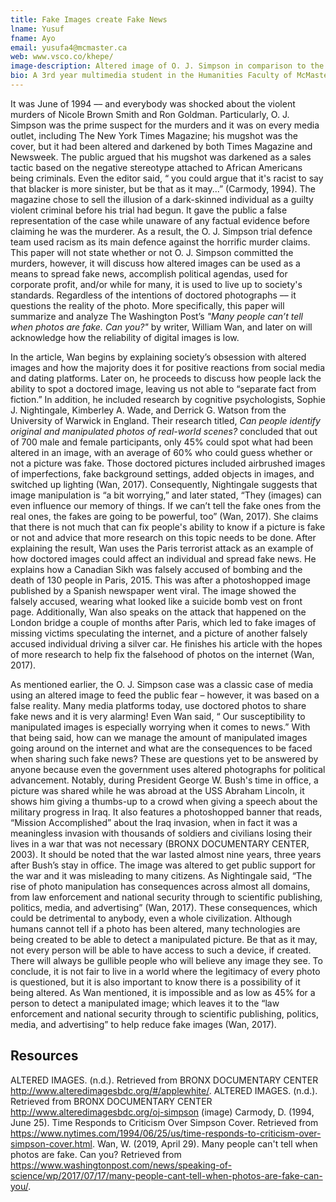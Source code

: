 ```yaml
---
title: Fake Images create Fake News
lname: Yusuf
fname: Ayo
email: yusufa4@mcmaster.ca
web: www.vsco.co/khepe/
image-description: Altered image of O. J. Simpson in comparison to the original picture
bio: A 3rd year multimedia student in the Humanities Faculty of McMaster University located in Hamilton, ON, Canada. 
---
```

It was June of 1994 –– and everybody was shocked about the violent murders of Nicole Brown Smith and Ron Goldman. Particularly, O. J. Simpson was the prime suspect for the murders and it was on every media outlet, including The New York Times Magazine; his mugshot was the cover, but it had been altered and darkened by both Times Magazine and Newsweek. The public argued that his mugshot was darkened as a sales tactic based on the negative stereotype attached to African Americans being criminals. Even the editor said, “ you could argue that it's racist to say that blacker is more sinister, but be that as it may...” (Carmody, 1994). The magazine chose to sell the illusion of a dark-skinned individual as a guilty violent criminal before his trial had begun. It gave the public a false representation of the case while unaware of any factual evidence before claiming he was the murderer. As a result, the O. J. Simpson trial defence team used racism as its main defence against the horrific murder claims. This paper will not state whether or not O. J. Simpson committed the murders, however, it will discuss how altered images can be used as a means to spread fake news, accomplish political agendas, used for corporate profit, and/or while for many, it is used to live up to society's standards. Regardless of the intentions of doctored photographs –– it questions the reality of the photo. More specifically, this paper will summarize and analyze The Washington Post’s *"Many people can’t tell when photos are fake. Can you?"* by writer, William Wan, and later on will acknowledge how the reliability of digital images is low.
 
 In the article, Wan begins by explaining society’s obsession with altered images and how the majority does it for positive reactions from social media and dating platforms. Later on, he proceeds to discuss how people lack the ability to spot a doctored image, leaving us not able to “separate fact from fiction.” In addition, he included research by cognitive psychologists, Sophie J. Nightingale, Kimberley A. Wade, and Derrick G. Watson from the University of Warwick in England. Their research titled, *Can people identify original and manipulated photos of real-world scenes?* concluded that out of 700 male and female participants, only 45% could spot what had been altered in an image, with an average of 60% who could guess whether or not a picture was fake. Those doctored pictures included airbrushed images of imperfections, fake background settings, added objects in images, and switched up lighting (Wan, 2017). Consequently, Nightingale suggests that image manipulation is “a bit worrying,” and later stated, “They (images) can even influence our memory of things. If we can’t tell the fake ones from the real ones, the fakes are going to be powerful, too” (Wan, 2017). She claims that there is not much that can fix people's ability to know if a picture is fake or not and advice that more research on this topic needs to be done. After explaining the result, Wan uses the Paris terrorist attack as an example of how doctored images could affect an individual and spread fake news. He explains how a Canadian Sikh was falsely accused of bombing and the death of 130 people in Paris, 2015. This was after a photoshopped image published by a Spanish newspaper went viral. The image showed the falsely accused, wearing what looked like a suicide bomb vest on front page. Additionally, Wan also speaks on the attack that happened on the London bridge a couple of months after Paris, which led to fake images of missing victims speculating the internet, and a picture of another falsely accused individual driving a silver car. He finishes his article with the hopes of more research to help fix the falsehood of photos on the internet (Wan, 2017).  
 
 As mentioned earlier, the O. J. Simpson case was a classic case of media using an altered image to feed the public fear – however, it was based on a false reality. Many media platforms today, use doctored photos to share fake news and it is very alarming! Even Wan said, “ Our susceptibility to manipulated images is especially worrying when it comes to news.” With that being said, how can we manage the amount of manipulated images going around on the internet and what are the consequences to be faced when sharing such fake news? These are questions yet to be answered by anyone because even the government uses altered photographs for political advancement. Notably, during President George W. Bush's time in office, a picture was shared while he was abroad at the USS Abraham Lincoln, it shows him giving a thumbs-up to a crowd when giving a speech about the military progress in Iraq. It also features a photoshopped banner that reads, “Mission Accomplished” about the Iraq invasion, when in fact it was a meaningless invasion with thousands of soldiers and civilians losing their lives in a war that was not necessary (BRONX DOCUMENTARY CENTER, 2003). It should be noted that the war lasted almost nine years, three years after Bush’s stay in office. The image was altered to get public support for the war and it was misleading to many citizens. As Nightingale said, “The rise of photo manipulation has consequences across almost all domains, from law enforcement and national security through to scientific publishing, politics, media, and advertising” (Wan, 2017). These consequences, which could be detrimental to anybody, even a whole civilization. Although humans cannot tell if a photo has been altered, many technologies are being created to be able to detect a manipulated picture. Be that as it may, not every person will be able to have access to such a device, if created. There will always be gullible people who will believe any image they see. To conclude, it is not fair to live in a world where the legitimacy of every photo is questioned, but it is also important to know there is a possibility of it being altered. As Wan mentioned, it is impossible and as low as 45% for a person to detect a manipulated image; which leaves it to the “law enforcement and national security through to scientific publishing, politics, media, and advertising” to help reduce fake images (Wan, 2017). 

## Resources
ALTERED IMAGES. (n.d.). Retrieved from BRONX DOCUMENTARY CENTER http://www.alteredimagesbdc.org/#/applewhite/.
ALTERED IMAGES. (n.d.). Retrieved from BRONX DOCUMENTARY CENTER
http://www.alteredimagesbdc.org/oj-simpson (image)
Carmody, D. (1994, June 25). Time Responds to Criticism Over Simpson Cover. Retrieved from https://www.nytimes.com/1994/06/25/us/time-responds-to-criticism-over-simpson-cover.html.
Wan, W. (2019, April 29). Many people can't tell when photos are fake. Can you? Retrieved from https://www.washingtonpost.com/news/speaking-of-science/wp/2017/07/17/many-people-cant-tell-when-photos-are-fake-can-you/.


